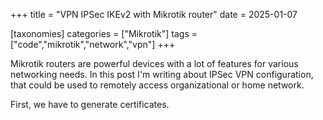 +++
title = "VPN IPSec IKEv2 with Mikrotik router"
date = 2025-01-07

[taxonomies]
categories = ["Mikrotik"]
tags = ["code","mikrotik","network","vpn"]
+++

Mikrotik routers are powerful devices with a lot of features for various networking needs. In this post I'm writing about IPSec VPN configuration, that could be used to remotely access organizational or home network. 
<!-- more -->

First, we have to generate certificates.
